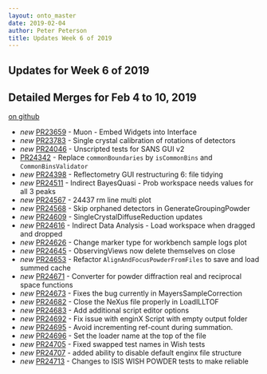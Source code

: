 ```yaml
---
layout: onto_master
date: 2019-02-04
author: Peter Peterson
title: Updates Week 6 of 2019
---
```

Updates for Week 6 of 2019
--------------------------

Detailed Merges for Feb 4 to 10, 2019
-------------------------------------
[on github](https://github.com/mantidproject/mantid/pulls?q=is%3Apr+merged%3A2019-02-05..2019-02-10)

* *new* [PR23659](https://github.com/mantidproject/mantid/pull/23659) - Muon - Embed Widgets into Interface
* *new* [PR23783](https://github.com/mantidproject/mantid/pull/23783) - Single crystal calibration of rotations of detectors
* *new* [PR24046](https://github.com/mantidproject/mantid/pull/24046) - Unscripted tests for SANS GUI v2
* [PR24342](https://github.com/mantidproject/mantid/pull/24342) - Replace `commonBoundaries` by `isCommonBins` and `CommonBinsValidator`
* *new* [PR24398](https://github.com/mantidproject/mantid/pull/24398) - Reflectometry GUI restructuring 6: file tidying
* *new* [PR24511](https://github.com/mantidproject/mantid/pull/24511) - Indirect BayesQuasi - Prob workspace needs values for all 3 peaks
* *new* [PR24567](https://github.com/mantidproject/mantid/pull/24567) - 24437 rm line multi plot
* *new* [PR24568](https://github.com/mantidproject/mantid/pull/24568) - Skip orphaned detectors in GenerateGroupingPowder
* *new* [PR24609](https://github.com/mantidproject/mantid/pull/24609) - SingleCrystalDiffuseReduction updates
* *new* [PR24616](https://github.com/mantidproject/mantid/pull/24616) - Indirect Data Analysis - Load workspace when dragged and dropped
* *new* [PR24626](https://github.com/mantidproject/mantid/pull/24626) - Change marker type for workbench sample logs plot
* *new* [PR24645](https://github.com/mantidproject/mantid/pull/24645) - ObservingViews now delete themselves on close
* *new* [PR24653](https://github.com/mantidproject/mantid/pull/24653) - Refactor `AlignAndFocusPowderFromFiles` to save and load summed cache
* *new* [PR24671](https://github.com/mantidproject/mantid/pull/24671) - Converter for powder diffraction real and reciprocal space functions
* *new* [PR24673](https://github.com/mantidproject/mantid/pull/24673) - Fixes the bug currently in MayersSampleCorrection
* *new* [PR24682](https://github.com/mantidproject/mantid/pull/24682) - Close the NeXus file properly in LoadILLTOF
* *new* [PR24683](https://github.com/mantidproject/mantid/pull/24683) - Add additional script editor options
* *new* [PR24692](https://github.com/mantidproject/mantid/pull/24692) - Fix issue with enginX Script with empty output folder
* *new* [PR24695](https://github.com/mantidproject/mantid/pull/24695) - Avoid incrementing ref-count during summation.
* *new* [PR24696](https://github.com/mantidproject/mantid/pull/24696) - Set the loader name at the top of the file
* *new* [PR24705](https://github.com/mantidproject/mantid/pull/24705) - Fixed swapped test names in Wish tests
* *new* [PR24707](https://github.com/mantidproject/mantid/pull/24707) - added ability to disable default enginx file structure
* *new* [PR24713](https://github.com/mantidproject/mantid/pull/24713) - Changes to ISIS WISH POWDER tests to make reliable
